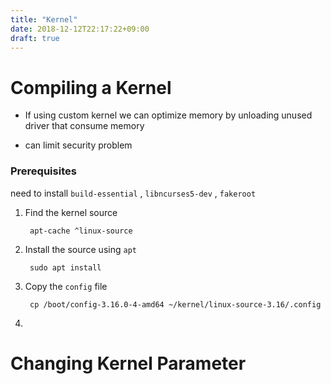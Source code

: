 ```yaml
---
title: "Kernel"
date: 2018-12-12T22:17:22+09:00
draft: true
---
```


# Compiling a Kernel

* If using custom kernel we can optimize memory by unloading unused driver that consume memory

* can limit security problem




### Prerequisites

need to install `build-essential` , `libncurses5-dev` , `fakeroot`

1. Find the kernel source

		apt-cache ^linux-source

2. Install the source using `apt`

		sudo apt install

3. Copy the `config` file

		cp /boot/config-3.16.0-4-amd64 ~/kernel/linux-source-3.16/.config

4. 


# Changing Kernel Parameter

	




